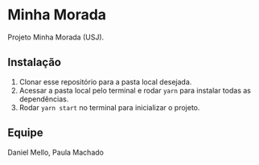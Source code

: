 # Minha Morada

Projeto Minha Morada (USJ).

## Instalação

1. Clonar esse repositório para a pasta local desejada.
2. Acessar a pasta local pelo terminal e rodar `yarn` para instalar todas as dependências.
3. Rodar `yarn start` no terminal para inicializar o projeto.

## Equipe

Daniel Mello, Paula Machado
